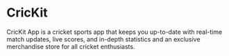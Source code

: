 # CricKit
CricKit App is a cricket sports app that keeps you up-to-date with real-time match updates, live scores, and in-depth statistics and an exclusive merchandise store for all cricket enthusiasts.
